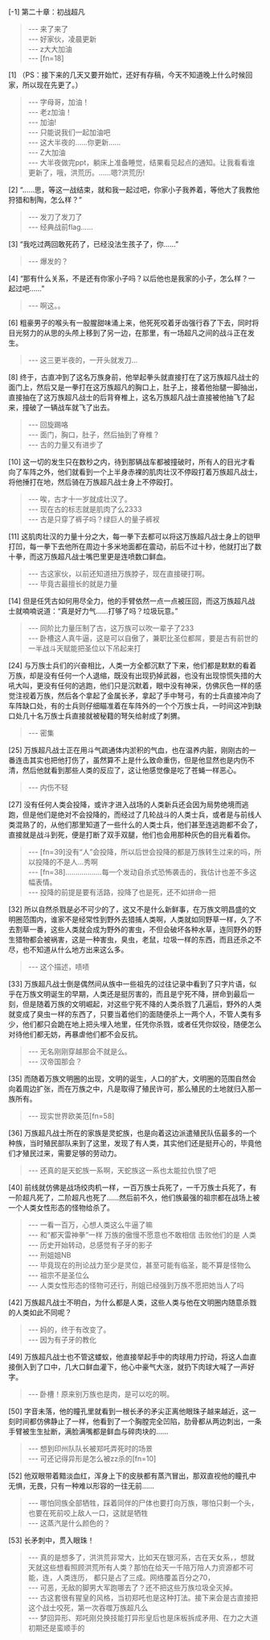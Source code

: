 
[-1] 第二十章：初战超凡
>--- 来了来了<br>
>--- 好家伙，凌晨更新<br>
>--- z大大加油<br>
>--- [fn=18]<br>

[1] （PS：接下来的几天又要开始忙，还好有存稿，今天不知道晚上什么时候回家，所以现在先更了。）
>--- 字母哥，加油！<br>
>--- 老z加油！<br>
>--- 加油!<br>
>--- 只能说我们一起加油吧<br>
>--- 这大半夜的……你更新……<br>
>--- Z大加油<br>
>--- 大半夜做完ppt，躺床上准备睡觉，结果看见起点的通知。让我看看谁更新了，哦，洪荒历。……嗯?洪荒历!<br>

[2] “……思，等这一战结束，就和我一起过吧，你家小子我养着，等他大了我教他狩猎和制陶，怎么样？”
>--- 发刀了发刀了<br>
>--- 经典战前flag……<br>

[3] “我吃过两回敢死药了，已经没法生孩子了，你……”
>--- 爆发的？<br>

[4] “那有什么关系，不是还有你家小子吗？以后他也是我家的小子，怎么样？一起过吧……”
>--- 啊这。。<br>

[6] 粗豪男子的喉头有一股腥甜味涌上来，他死死咬着牙齿强行吞了下去，同时将目光努力的从思的头颅上移到了另一边，在那里，有一场超凡之间的战斗正在发生。
>--- 这三更半夜的，一开头就发刀…<br>

[8] 终于，古直冲到了这名万族身前，他举起拳头就直接打在了这万族超凡战士的面门上，然后又是一拳打在这万族超凡的胸口上，肚子上，接着他抬腿一脚抽出，直接抽在了这万族超凡战士的后背脊椎上，这名万族超凡战士直接被他抽飞了起来，撞破了一辆战车就飞了出去。
>--- 回旋踢咯<br>
>--- 面门，胸口，肚子，然后抽到了脊椎？<br>
>--- 古的力量又有进步了<br>

[10] 这一切的发生只在数秒之内，待到那辆战车都被撞破时，所有人的目光才看向了车阵之外，他们就看到一个上半身赤裸的肌肉壮汉不停殴打着万族超凡战士，将他捶打在地，然后骑在万族超凡战士身上不停殴打。
>--- 唉，古才十一岁就成壮汉了。<br>
>--- 现在古的标志就是肌肉了么2333<br>
>--- 古是只穿了裤子吗？绿巨人的量子裤衩<br>

[11] 这肌肉壮汉的力量十分之大，每一拳下去都可以将这万族超凡战士身上的铠甲打凹，每一拳下去他所在周边十多米地面都在震动，前后不过十秒，他就打出了数十拳，而这万族超凡战士嘴巴里更是连喷数口鲜血。
>--- 古这家伙，以前还知道扭万族脖子，现在直接硬打啊。<br>
>--- 毕竟古最擅长的就是力量<br>

[14] 但是任凭古如何用尽全力，他的手臂依然一点一点被压回，而这万族超凡战士就喃喃说道：“真是好力气……打够了吗？垃圾玩意。”
>--- 同阶比力量压制了古，这万族可以吹一辈子了233<br>
>--- 卧槽这人真牛逼，这是可以自傲了，兼职比圣位都屌，要是古有前世的一半战斗天赋能把圣位以下吊起来打<br>

[24] 与万族士兵们的兴奋相比，人类一方全都沉默了下来，他们都是默默的看着万族，却是没有任何一个人退缩，既没有出现扔掉武器，也没有出现惊慌失措的大吼大叫，更没有任何的逃跑，他们只是沉默着，眼中没有神采，仿佛灰色一样的感觉注视着万族，然后各个拿起了金属长矛，拿起了手中弩弓，有的士兵直接冲向了车阵缺口处，有的士兵则仔细瞄准着在车阵外的一个个万族士兵，一时间这冲到缺口处几十名万族士兵直接就被秘籍的弩矢给射成了刺猬。
>--- 密集<br>

[25] 万族超凡战士正在用斗气疏通体内淤积的气血，也在温养内脏，刚刚古的一番连击其实也把他打伤了，虽然算不上是什么致命重伤，但是他显然也是内伤不清，然后他就看到那些人类的反应了，这让他感觉像是吃了苍蝇一样恶心。
>--- 内伤不轻<br>

[27] 没有任何人类会投降，或许才进入战场的人类新兵还会因为局势绝境而逃跑，但是他们是绝对不会投降的，而经过了几轮战斗的人类士兵，或者是与前线人类混熟了的，从他们那里知道了一些什么的人类士兵，他们甚至连逃跑都不会了，直接就是战斗到死，便是打断了双手双腿，他们也会用那种灰色的目光看着你。
>--- [fn=39]没有“人”会投降，所以后世会投降的都是万族转生过来的吗，所以投降的不是人...秀啊<br>
>--- [fn=38]………………每一个发动自杀式恐怖袭击的，我估计也差不多这幅表情。<br>
>--- 投降的前提是要有活路，投降了也是死，还不如拼命一把<br>

[32] 所以自然杀戮是必不可少的了，这又不是什么新鲜事，在万族文明昌盛的文明圈范围内，谁家不是经常性到野外去猎捕人类啊，人类就如同野草一样，久了不去割草一番，这些人类就会成为野外的害虫，不但会破坏各种水草，连同野外的野生猎物都会被祸害，这是一种害虫，臭虫，老鼠，垃圾一样的东西，而且还杀之不尽，也不知道从什么地方出来这么多。
>--- 这个描述，啧啧<br>

[33] 万族超凡战士倒是偶然间从族中一些祖先的过往记录中看到了只字片语，似乎在万族文明诞生的早期，人类还是挺厉害的，而且是宁死不降，拼命到最后一刻，但是随着万族的文明崛起，对这些宁死不降的人类杀戮了几遍后，野外的人类就变成了臭虫一样的东西了，只要当着他们的面随便杀上一两个人，不管人类有多少，他们都只会跪在地上把头埋入地里，任凭你杀戮，或者任凭你奴役，随便怎么对待他们都无妨，再暴虐他们都不会反抗。
>--- 无名刚刚穿越那会不就是么。<br>
>--- 汉帝国那会？<br>

[35] 而随着万族文明圈的出现，文明的诞生，人口的扩大，文明圈的范围自然会向着周边扩张，而在万族之中，凡是取得了殖民许可，那么殖民的土地就归入那一族所有。
>--- 现实世界欧美范[fn=58]<br>

[36] 万族超凡战士所在的家族是灵蛇族，也是向着这边派遣殖民队伍最多的一个种族，当时殖民部队来到了这里，发现了有人类，其实他们还是挺开心的，毕竟他们才殖民过来，需要足够的劳动力。
>--- 还真的是天蛇族一系啊，天蛇族这一系也太能拉仇恨了吧<br>

[40] 前线就仿佛是战场绞肉机一样，一百万族士兵死了，一千万族士兵死了，有一阶超凡死了，二阶超凡也死了……然后前不久，他们族最强的祖宗都在战场上被一个人类女性形态的怪物给杀了。
>--- 一看一百万，心想人类这么牛逼了嘛<br>
>--- 和“都天雷神拳”一样   万族的傲慢不愿意也不敢相信  击败他们的是 人类<br>
>--- 历史开始转动，总感觉有子牙的影子<br>
>--- 刑姐姐NB<br>
>--- 毕竟现在的刑论战力至少是灵位，甚至可能有临圣，能不算是怪物么<br>
>--- 祖宗不是圣位么<br>
>--- 人类女性形态的怪物可还行，刑姐已经强到万族不愿把她当人了吗<br>

[42] 万族超凡战士不明白，为什么都是人类，这些人类与他在文明圈内随意杀戮的人类如此不同呢？
>--- 妈的，终于有改变了。<br>
>--- 因为有子牙的教化<br>

[49] 万族超凡战士也不管这蝼蚁，他直接举起手中的肉球用力拧动，将这人血直接倒入到了口中，几大口鲜血灌下，他心中豪气大涨，就扔下肉球大喊了一声好字。
>--- 卧槽！原来别万族也是肉，是可以吃的啊。<br>

[50] 字音未落，他的瞳孔里就看到一根长矛的矛尖正离他眼珠子越来越近，这一刻时间都仿佛静止了一样，他看到了一个胸膛完全凹陷，肋骨都从两边刺出，一条手臂被生生扯断，满脸满嘴都是鲜血与碎肉块的……
>--- 想到印州队队长被郑吒弄死时的场景<br>
>--- 可还记得异形是怎么被zz杀的[fn=10]<br>

[52] 他双眼带着黯淡血红，浑身上下的皮肤都有蒸汽冒出，那双直视他的瞳孔中无惧，无畏，只有一种难以形容的一往无前……
>--- 哪怕同族全部牺牲，踩着同伴的尸体也要打向万族，哪怕只剩一个头，也要在死前咬上敌人一口，这就是牺牲<br>
>--- 这蒸汽是什么颜色的？<br>

[53] 长矛刺中，贯入眼珠！
>--- 真的是想多了，洪洪荒非常大，比如天在银河系，古在天女系，，想就天就这些想看照顾洪荒所有人类？那怕在给天一千陪万陪人力资源都不可能，连，人类连历，  都只是占了三成。网络覆盖百分之70，<br>
>--- 可恶，无敌的脚男大军跑哪去了？还不把这些万族垃圾全灭掉。<br>
>--- 古这套很有猩皇的风格，当初郑吒也是这种打法。接下来会是古直接把这个战士咬死，第一次吞噬万族超凡么<br>
>--- 梦回异形、郑吒刚兑换技能打异形皇后也是床板拆成矛用、在力之大道初期还是蛮顺手的<br>
